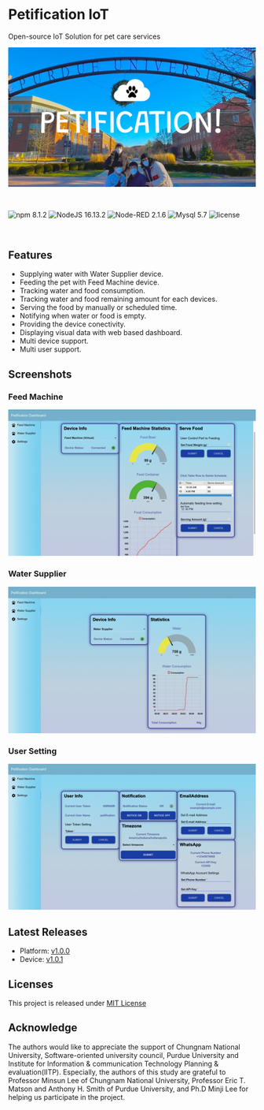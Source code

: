 # Petification IoT
Open-source IoT Solution for pet care services

![petification banner image](./docs/images/petification-banner.png)

<br>

![npm 8.1.2](https://img.shields.io/badge/npm-8.1.2-orange)
![NodeJS 16.13.2](https://img.shields.io/badge/NodeJS-16.13.2-green)
![Node-RED 2.1.6](https://img.shields.io/badge/Node--RED-2.1.6-red)
![Mysql 5.7](https://img.shields.io/badge/MySQL-5.7-blue)
![license](https://img.shields.io/badge/license-MIT-orange.svg)

<br>

## Features
- Supplying water with Water Supplier device.
- Feeding the pet with Feed Machine device.
- Tracking water and food consumption.
- Tracking water and food remaining amount for each devices.
- Serving the food by manually or scheduled time.
- Notifying when water or food is empty.
- Providing the device conectivity.
- Displaying visual data with web based dashboard.
- Multi device support.
- Multi user support.

## Screenshots
### Feed Machine
![Feed Machine UI](./images/feed_machine_ui.png)
### Water Supplier
![Water Supplier UI](./images/water_suppplier_ui.png)
### User Setting
![User Setting UI](./images/user_setting_ui.png)

## Latest Releases
- Platform: [v1.0.0](https://github.com/petification/platform/releases/tag/v1.0.0)
- Device: [v1.0.1](https://github.com/petification/device/releases/tag/v1.0.1)

## Licenses
This project is released under [MIT License](./LICENSE)

## Acknowledge
The authors would like to appreciate the support of Chungnam National University, Software-oriented university council, Purdue University and Institute for Information & communication Technology Planning & evaluation(IITP). Especially, the authors of this study are grateful to Professor Minsun Lee of Chungnam National University, Professor Eric T. Matson and Anthony H. Smith of Purdue University, and Ph.D Minji Lee for helping us participate in the project.
